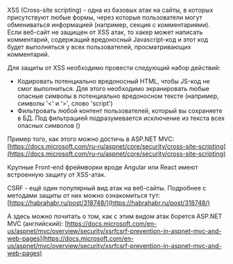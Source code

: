 XSS \(Cross-site scripting\) - одна из базовых атак на сайты, в которых присутствуют любые формы, через которые пользователи могут обмениваться информацией \(например, секция с комментариями\). Если веб-сайт не защищен от XSS атак, то хакер может написать комментарий, содержащий вредоносный Javascript-код и этот код будет выполняться у всех пользователей, просматривающих комментарий.

Для защиты от XSS необходимо провести следующий набор действий:

* Кодировать потенциально вредоносный HTML, чтобы JS-код не смог выполниться. Для этого необходимо экранировать любые опасные символы в потенциально вредоносном тексте \(например, символы '&lt;' и '&gt;', слово 'script'\)
* Фильтровать любой контент пользователей, который вы сохраняете в БД. Под фильтрацией подразумевается исключение из текста всех опасных символов \(\)

Пример того, как этого можно достичь в ASP.NET MVC: [https://docs.microsoft.com/ru-ru/aspnet/core/security/cross-site-scripting](https://docs.microsoft.com/ru-ru/aspnet/core/security/cross-site-scripting)

Крупные Front-end фреймворки вроде Angular или React имеют встроенную защиту от XSS-атак.

CSRF - ещё один популярный вид атак на веб-сайты. Подробнее с методами защиты от них можно ознакомиться тут: [https://habrahabr.ru/post/318748/](https://habrahabr.ru/post/318748/)

А здесь можно почитать о том, как с этим видом атак борется ASP.NET MVC \(английский\): [https://docs.microsoft.com/en-us/aspnet/mvc/overview/security/xsrfcsrf-prevention-in-aspnet-mvc-and-web-pages](https://docs.microsoft.com/en-us/aspnet/mvc/overview/security/xsrfcsrf-prevention-in-aspnet-mvc-and-web-pages)

